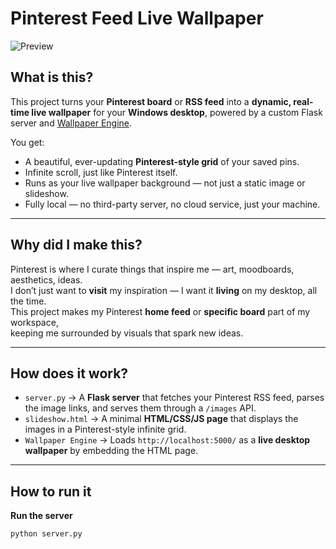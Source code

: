 # Pinterest Feed Live Wallpaper
![Preview](preview.png)

## What is this?

This project turns your **Pinterest board** or **RSS feed** into a **dynamic, real-time live wallpaper** for your **Windows desktop**, powered by a custom Flask server and [Wallpaper Engine](https://store.steampowered.com/app/431960/Wallpaper_Engine/).

You get:
- A beautiful, ever-updating **Pinterest-style grid** of your saved pins.
- Infinite scroll, just like Pinterest itself.
- Runs as your live wallpaper background — not just a static image or slideshow.
- Fully local — no third-party server, no cloud service, just your machine.

---

##  Why did I make this?

Pinterest is where I curate things that inspire me — art, moodboards, aesthetics, ideas.  
I don’t just want to **visit** my inspiration — I want it **living** on my desktop, all the time.  
This project makes my Pinterest **home feed** or **specific board** part of my workspace,  
keeping me surrounded by visuals that spark new ideas.

---

##  How does it work?

- `server.py` → A **Flask server** that fetches your Pinterest RSS feed, parses the image links, and serves them through a `/images` API.
- `slideshow.html` → A minimal **HTML/CSS/JS page** that displays the images in a Pinterest-style infinite grid.
- `Wallpaper Engine` → Loads `http://localhost:5000/` as a **live desktop wallpaper** by embedding the HTML page.

---


##  How to run it

 **Run the server**  
```bash
python server.py

